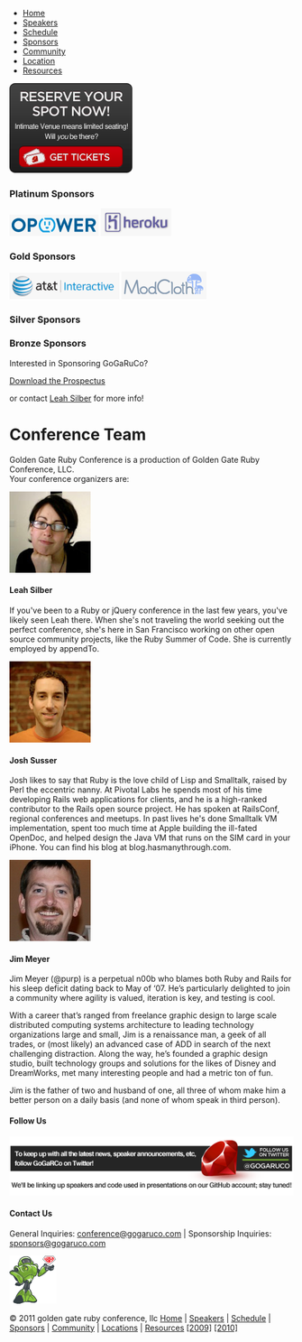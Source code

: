 -   [Home](index.html)
-   [Speakers](speakers.html)
-   [Schedule](schedule.html)
-   [Sponsors](sponsors.html)
-   [Community](community.html)
-   [Location](location.html)
-   [Resources](resources.html)

[](registration.html)[<img src="images/gin-get-tickets.png" id="gin-get-tickets" />](registration.html)

### Platinum Sponsors

[![](images/sponsor_opower.png)](#) [![](images/sponsor_heroku.png)](#)

### Gold Sponsors

[![](images/sponsor_att.png)](#) [![](images/sponsor_modcloth.png)](#)

### Silver Sponsors

  
  

### Bronze Sponsors

  
  

Interested in Sponsoring GoGaRuCo?

<a href="" id="sponsorbutton">Download the Prospectus</a>

or contact [Leah Silber](#) for more info!

Conference Team
===============

Golden Gate Ruby Conference is a production of Golden Gate Ruby Conference, LLC.  
Your conference organizers are:

![](images/leah-silber.jpg)

#### Leah Silber

If you've been to a Ruby or jQuery conference in the last few years, you've likely seen Leah there. When she's not traveling the world seeking out the perfect conference, she's here in San Francisco working on other open source community projects, like the Ruby Summer of Code. She is currently employed by appendTo.

![](images/josh-susser.jpg)

#### Josh Susser

Josh likes to say that Ruby is the love child of Lisp and Smalltalk, raised by Perl the eccentric nanny. At Pivotal Labs he spends most of his time developing Rails web applications for clients, and he is a high-ranked contributor to the Rails open source project. He has spoken at RailsConf, regional conferences and meetups. In past lives he's done Smalltalk VM implementation, spent too much time at Apple building the ill-fated OpenDoc, and helped design the Java VM that runs on the SIM card in your iPhone. You can find his blog at blog.hasmanythrough.com.

![](images/jim-meyer.jpg)

#### Jim Meyer

Jim Meyer (@purp) is a perpetual n00b who blames both Ruby and Rails for his sleep deficit dating back to May of ‘07. He’s particularly delighted to join a community where agility is valued, iteration is key, and testing is cool.

With a career that’s ranged from freelance graphic design to large scale distributed computing systems architecture to leading technology organizations large and small, Jim is a renaissance man, a geek of all trades, or (most likely) an advanced case of ADD in search of the next challenging distraction. Along the way, he’s founded a graphic design studio, built technology groups and solutions for the likes of Disney and DreamWorks, met many interesting people and had a metric ton of fun.

Jim is the father of two and husband of one, all three of whom make him a better person on a daily basis (and none of whom speak in third person).

#### Follow Us

[![](images/twitter_button_big.png)](http://twitter.com)  
  

#### Contact Us

General Inquiries: <conference@gogaruco.com> | Sponsorship Inquiries: <sponsors@gogaruco.com>

<img src="images/footer_robot.png" class="footer-robot" />

© 2011 golden gate ruby conference, llc [Home](index.html) | [Speakers](speakers.html) | [Schedule](schedule.html) | [Sponsors](sponsors.html) | [Community](community.html) | [Locations](locations.html) | [Resources](resources.html) [\[2009\]](#) [\[2010\]](#)
